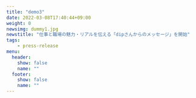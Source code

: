 ```yaml
---
title: "demo3"
date: 2022-03-08T17:40:44+09:00
weight: 0
newsimg: dummy1.jpg
newstitle: "仕事と職場の魅力・リアルを伝える「dipさんからのメッセージ」を開始"
tags:
    - press-release
menu:
  header:
    show: false
    name: ""
  footer:
    show: false
    name: ""
---
```

